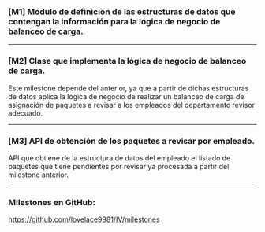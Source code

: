 ### [M1] Módulo de definición de las estructuras de datos que contengan la información para la lógica de negocio de balanceo de carga.

---

### [M2] Clase que implementa la lógica de negocio de balanceo de carga.

Este milestone depende del anterior, ya que a partir de dichas estructuras de datos aplica la lógica de negocio de realizar un balanceo de carga de asignación de paquetes a revisar a los empleados del departamento revisor adecuado. 

---

### [M3] API de obtención de los paquetes a revisar por empleado.

API que obtiene de la estructura de datos del empleado el listado de paquetes que tiene pendientes por revisar ya procesada a partir del milestone anterior.

---

### Milestones en GitHub: 

https://github.com/lovelace9981/IV/milestones

